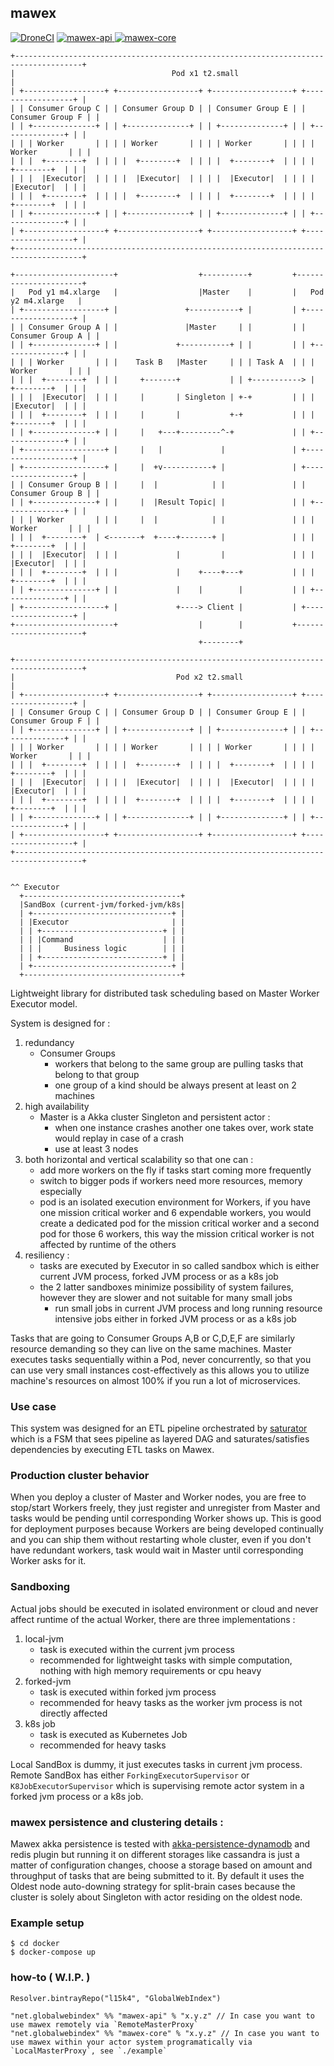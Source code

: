 ## mawex

[![DroneCI](https://drone.globalwebindex.net/api/badges/GlobalWebIndex/mawex/status.svg)](https://drone.globalwebindex.net/GlobalWebIndex/mawex)
[![mawex-api](https://api.bintray.com/packages/l15k4/GlobalWebIndex/mawex-api/images/download.svg) ](https://bintray.com/l15k4/GlobalWebIndex/mawex-api/_latestVersion)
[![mawex-core](https://api.bintray.com/packages/l15k4/GlobalWebIndex/mawex-core/images/download.svg) ](https://bintray.com/l15k4/GlobalWebIndex/mawex-core/_latestVersion)

```
+-------------------------------------------------------------------------------------+
|                                   Pod x1 t2.small                                   |
| +------------------+ +------------------+ +------------------+ +------------------+ |
| | Consumer Group C | | Consumer Group D | | Consumer Group E | | Consumer Group F | |
| | +--------------+ | | +--------------+ | | +--------------+ | | +--------------+ | |
| | | Worker       | | | | Worker       | | | | Worker       | | | | Worker       | | |
| | |  +--------+  | | | |  +--------+  | | | |  +--------+  | | | |  +--------+  | | |
| | |  |Executor|  | | | |  |Executor|  | | | |  |Executor|  | | | |  |Executor|  | | |
| | |  +--------+  | | | |  +--------+  | | | |  +--------+  | | | |  +--------+  | | |
| | +--------------+ | | +--------------+ | | +--------------+ | | +--------------+ | |
| +------------------+ +------------------+ +------------------+ +------------------+ |
+-------------------------------------------------------------------------------------+

+----------------------+                  +----------+         +----------------------+
|   Pod y1 m4.xlarge   |                  |Master    |         |   Pod y2 m4.xlarge   |
| +------------------+ |               +-----------+ |         | +------------------+ |
| | Consumer Group A | |               |Master     | |         | | Consumer Group A | |
| | +--------------+ | |             +-----------+ | |         | | +--------------+ | |
| | | Worker       | | |    Task B   |Master     | | | Task A  | | | Worker       | | |
| | |  +--------+  | | |     +-------+           | | +-----------> |  +--------+  | | |
| | |  |Executor|  | | |     |       | Singleton | +-+         | | |  |Executor|  | | |
| | |  +--------+  | | |     |       |           +-+           | | |  +--------+  | | |
| | +--------------+ | |     |   +---+---------^-+             | | +--------------+ | |
| +------------------+ |     |   |             |               | +------------------+ |
| +------------------+ |     |  +v-----------+ |               | +------------------+ |
| | Consumer Group B | |     |  |            | |               | | Consumer Group B | |
| | +--------------+ | |     |  |Result Topic| |               | | +--------------+ | |
| | | Worker       | | |     |  |            | |               | | | Worker       | | |
| | |  +--------+  | <-------+  +----+-------+ |               | | |  +--------+  | | |
| | |  |Executor|  | | |             |         |               | | |  |Executor|  | | |
| | |  +--------+  | | |             |    +----+---+           | | |  +--------+  | | |
| | +--------------+ | |             |    |        |           | | +--------------+ | |
| +------------------+ |             +----> Client |           | +------------------+ |
+----------------------+                  |        |           +----------------------+
                                          +--------+

+-------------------------------------------------------------------------------------+
|                                    Pod x2 t2.small                                  |
| +------------------+ +------------------+ +------------------+ +------------------+ |
| | Consumer Group C | | Consumer Group D | | Consumer Group E | | Consumer Group F | |
| | +--------------+ | | +--------------+ | | +--------------+ | | +--------------+ | |
| | | Worker       | | | | Worker       | | | | Worker       | | | | Worker       | | |
| | |  +--------+  | | | |  +--------+  | | | |  +--------+  | | | |  +--------+  | | |
| | |  |Executor|  | | | |  |Executor|  | | | |  |Executor|  | | | |  |Executor|  | | |
| | |  +--------+  | | | |  +--------+  | | | |  +--------+  | | | |  +--------+  | | |
| | +--------------+ | | +--------------+ | | +--------------+ | | +--------------+ | |
| +------------------+ +------------------+ +------------------+ +------------------+ |
+-------------------------------------------------------------------------------------+


^^ Executor
  +-----------------------------------+
  |SandBox (current-jvm/forked-jvm/k8s|
  | +-------------------------------+ |
  | |Executor                       | |
  | | +---------------------------+ | |
  | | |Command                    | | |
  | | |     Business logic        | | |
  | | +---------------------------+ | |
  | +-------------------------------+ |
  +-----------------------------------+
```

Lightweight library for distributed task scheduling based on Master Worker Executor model.

System is designed for :
 1. redundancy
    - Consumer Groups
        - workers that belong to the same group are pulling tasks that belong to that group
        - one group of a kind should be always present at least on 2 machines
 2. high availability
    - Master is a Akka cluster Singleton and persistent actor :
        - when one instance crashes another one takes over, work state would replay in case of a crash
        - use at least 3 nodes
 2. both horizontal and vertical scalability so that one can :
    - add more workers on the fly if tasks start coming more frequently
    - switch to bigger pods if workers need more resources, memory especially
    - pod is an isolated execution environment for Workers, if you have one mission critical worker and 6 expendable workers,
      you would create a dedicated pod for the mission critical worker and a second pod for those 6 workers,
      this way the mission critical worker is not affected by runtime of the others
 2. resiliency :
    - tasks are executed by Executor in so called sandbox which is either current JVM process, forked JVM process or as a k8s job
    - the 2 latter sandboxes minimize possibility of system failures, however they are slower and not suitable for many small jobs
        - run small jobs in current JVM process and long running resource intensive jobs either in forked JVM process or as a k8s job

Tasks that are going to Consumer Groups A,B or C,D,E,F are similarly resource demanding so they can live on
the same machines. Master executes tasks sequentially within a Pod, never concurrently, so that you can
use very small instances cost-effectively as this allows you to utilize machine's resources on almost 100%
if you run a lot of microservices.

### Use case

This system was designed for an ETL pipeline orchestrated by [saturator](https://github.com/GlobalWebIndex/saturator)
which is a FSM that sees pipeline as layered DAG and saturates/satisfies dependencies by executing ETL tasks on Mawex.

### Production cluster behavior

When you deploy a cluster of Master and Worker nodes, you are free to stop/start Workers freely, they just register and unregister from Master
and tasks would be pending until corresponding Worker shows up. This is good for deployment purposes because Workers are being developed continually
and you can ship them without restarting whole cluster, even if you don't have redundant workers, task would wait in Master until corresponding Worker asks for it.

### Sandboxing

Actual jobs should be executed in isolated environment or cloud and never affect runtime of the actual Worker, there are three implementations :
 1. local-jvm
     - task is executed within the current jvm process
     - recommended for lightweight tasks with simple computation, nothing with high memory requirements or cpu heavy
 2. forked-jvm
     - task is executed within forked jvm process
     - recommended for heavy tasks as the worker jvm process is not directly affected
 3. k8s job
     - task is executed as Kubernetes Job
     - recommended for heavy tasks

Local SandBox is dummy, it just executes tasks in current jvm process.
Remote SandBox has either `ForkingExecutorSupervisor` or `K8JobExecutorSupervisor` which is supervising remote actor system in a forked jvm process or a k8s job.

### mawex persistence and clustering details :

Mawex akka persistence is tested with [akka-persistence-dynamodb](https://github.com/akka/akka-persistence-dynamodb) and redis plugin
but running it on different storages like cassandra is just a matter of configuration changes, choose a storage based on
amount and throughput of tasks that are being submitted to it.
By default it uses the Oldest node auto-downing strategy for split-brain cases because the cluster is solely about Singleton with actor residing on the oldest node.

### Example setup

```
$ cd docker
$ docker-compose up
```

### how-to ( W.I.P. )

```
Resolver.bintrayRepo("l15k4", "GlobalWebIndex")

"net.globalwebindex" %% "mawex-api" % "x.y.z" // In case you want to use mawex remotely via `RemoteMasterProxy`
"net.globalwebindex" %% "mawex-core" % "x.y.z" // In case you want to use mawex within your actor system programatically via `LocalMasterProxy`, see `./example`
```